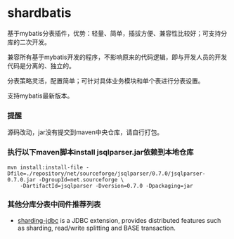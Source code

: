 # shardbatis
基于mybatis分表插件，优势：轻量、简单，插拔方便、兼容性比较好；可支持分库的二次开发。

兼容所有基于mybatis开发的程序，不影响原来的代码逻辑，即与开发人员的开发代码是分离的、独立的。

分表策略灵活，配置简单；可针对具体业务模块和单个表进行分表设置。

支持mybatis最新版本。

### 提醒
源码改动，jar没有提交到maven中央仓库，请自行打包。

### 执行以下maven脚本install jsqlparser.jar依赖到本地仓库
```shell
mvn install:install-file -Dfile=./repository/net/sourceforge/jsqlparser/0.7.0/jsqlparser-0.7.0.jar -DgroupId=net.sourceforge \
    -DartifactId=jsqlparser -Dversion=0.7.0 -Dpackaging=jar
```

### 其他分库分表中间件推荐列表
- [sharding-jdbc](https://github.com/apache/incubator-shardingsphere) is a JDBC extension, provides distributed features such as sharding, read/write splitting and BASE transaction.
